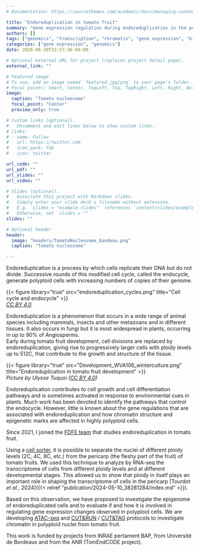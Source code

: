 ```yaml
---
# Documentation: https://sourcethemes.com/academic/docs/managing-content/

title: "Endoreduplication in tomato fruit"
summary: "Gene expression regulation during endoreduplication in the pericarp of tomato fruit"
authors: []
tags: ["genomics", "transcription", "chromatin", "gene expression", "bioinformatics", "R", "fruit biology", "growth", "plant", "endoreduplication"]
categories: ["gene expression", "genomics"]
date: 2020-08-30T22:57:36-04:00

# Optional external URL for project (replaces project detail page).
external_link: ""

# Featured image
# To use, add an image named `featured.jpg/png` to your page's folder.
# Focal points: Smart, Center, TopLeft, Top, TopRight, Left, Right, BottomLeft, Bottom, BottomRight.
image:
  caption: "Tomato nucleosome"
  focal_point: "Center"
  preview_only: true

# Custom links (optional).
#   Uncomment and edit lines below to show custom links.
# links:
# - name: Follow
#   url: https://twitter.com
#   icon_pack: fab
#   icon: twitter

url_code: ""
url_pdf: ""
url_slides: ""
url_video: ""

# Slides (optional).
#   Associate this project with Markdown slides.
#   Simply enter your slide deck's filename without extension.
#   E.g. `slides = "example-slides"` references `content/slides/example-slides.md`.
#   Otherwise, set `slides = ""`.
slides: ""

# Optional header
header:
  image: "headers/TomatoNucleosome_bandeau.png"
  caption: "Tomato nucleosome"

---
```


  Endoreduplication is a process by which cells replicate their DNA but do not divide. Successive rounds of this modified cell cycle, called the endocycle, generate polyploid cells with increasing numbers of copies of their genome.  

{{< figure library="true" src="endoreduplication_cycles.png" title="Cell cycle and endocycle" >}}  
*[CC BY 4.0](https://creativecommons.org/licenses/by/4.0)*

  Endoreduplication is a phenomenon that occurs in a wide range of animal species including mammals, insects and other metazoans and in different tissues. It also occurs in fungi but it is most widespread in plants, occurring in up to 90% of Angiosperms.  
  Early during tomato fruit development, cell divisions are replaced by endoreduplication, giving rise to progressively larger cells with ploidy levels up to 512C, that contribute to the growth and structure of the tissue.      

{{< figure library="true" src="Development_WVA106_winterculture.png" title="Endoreduplication in tomato fruit development" >}}  
  *Picture by Ulysse Tuquoi ([CC BY 4.0](https://creativecommons.org/licenses/by/4.0))*

  Endoreduplication contributes to cell growth and cell differentiation pathways and is sometimes activated in response to environmental cues in plants. Much work has been devoted to identify the pathways that control the endocycle. However, little is known about the gene regulations that are associated with endoreduplication and how chromatin structure and epigenetic marks are affected in highly polyploid cells.  
  
  Since 2021, I joined the [FDFE team](https://www6.bordeaux-aquitaine.inrae.fr/bfp_eng/Research/Team-Flowering-Fruit-Development-and-Environmental-Constraints-FDFE) that studies endoreduplication in tomato fruit.  

  Using a [cell sorter](https://en.wikipedia.org/wiki/Cell_sorting), it is possible to separate the nuclei of different ploidy levels (2C, 4C, 8C, etc.) from the pericarp (the fleshy part of the fruit) of tomato fruits. We used this technique to analyze by RNA-seq the transcriptome of cells from different ploidy levels and at different developmental stages. This allowed us to show that ploidy in itself plays an important role in shaping the transcriptome of cells in the pericarp [Tourdot *et al.*, 2024]({{< relref "publication/2024-05-10_38281284/index.md" >}}).  

  Based on this observation, we have proposed to investigate the epigenome of endoreduplicated cells and to evaluate if and how it is involved in regulating gene expression changes observed in polyploid cells. We are developing [ATAC-seq](https://en.wikipedia.org/wiki/ATAC-seq) and [CUT&RUN](https://en.wikipedia.org/wiki/CUT%26RUN_sequencing) / [CUT&TAG](https://en.wikipedia.org/wiki/CUT%26Tag_sequencing) protocols to investigate chromatin in polyploid nuclei from tomato fruit.  
  
  This work is funded by projects from INRAE pertament BAP, from Université de Bordeaux and from the ANR (TomEndCODE project).  
  
